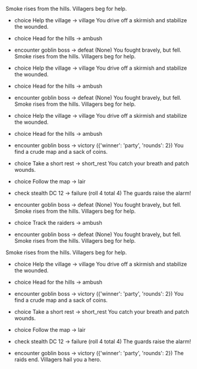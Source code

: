 Smoke rises from the hills. Villagers beg for help.

* choice Help the village -> village
You drive off a skirmish and stabilize the wounded.
* choice Head for the hills -> ambush

* encounter goblin boss -> defeat (None)
You fought bravely, but fell.
Smoke rises from the hills. Villagers beg for help.

* choice Help the village -> village
You drive off a skirmish and stabilize the wounded.
* choice Head for the hills -> ambush

* encounter goblin boss -> defeat (None)
You fought bravely, but fell.
Smoke rises from the hills. Villagers beg for help.

* choice Help the village -> village
You drive off a skirmish and stabilize the wounded.
* choice Head for the hills -> ambush

* encounter goblin boss -> victory ({'winner': 'party', 'rounds': 2})
You find a crude map and a sack of coins.
* choice Take a short rest -> short_rest
You catch your breath and patch wounds.
* choice Follow the map -> lair

* check stealth DC 12 -> failure (roll 4 total 4)
The guards raise the alarm!
* encounter goblin boss -> defeat (None)
You fought bravely, but fell.
Smoke rises from the hills. Villagers beg for help.

* choice Track the raiders -> ambush

* encounter goblin boss -> defeat (None)
You fought bravely, but fell.
Smoke rises from the hills. Villagers beg for help.

Smoke rises from the hills. Villagers beg for help.

* choice Help the village -> village
You drive off a skirmish and stabilize the wounded.
* choice Head for the hills -> ambush

* encounter goblin boss -> victory ({'winner': 'party', 'rounds': 2})
You find a crude map and a sack of coins.
* choice Take a short rest -> short_rest
You catch your breath and patch wounds.
* choice Follow the map -> lair

* check stealth DC 12 -> failure (roll 4 total 4)
The guards raise the alarm!
* encounter goblin boss -> victory ({'winner': 'party', 'rounds': 2})
The raids end. Villagers hail you a hero.
